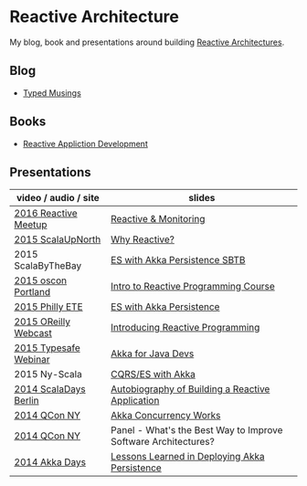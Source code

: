 # Reactive Architecture

My blog, book and presentations around building [Reactive Architectures](http://www.reactivemanifesto.org).

## Blog

* [Typed Musings](http://ironfish.github.io)

## Books

* [Reactive Appliction Development](http://manning.com/devore/?a_aid=ironfish&a_bid=39e254aa)

## Presentations

video / audio / site                                | slides
--------------------------------------------------- | ------------------------------------------------------------------------------
[2016 Reactive Meetup](http://tinyurl.com/j7sbg7t)  | [Reactive & Monitoring](/pdf/reactive-and-monitoring-reactive-meetup.2016.pdf)
[2015 ScalaUpNorth](http://tinyurl.com/nqvcfuw)     | [Why Reactive?](/pdf/why-reactive.pdf)
2015 ScalaByTheBay                                  | [ES with Akka Persistence SBTB](/pdf/dist_es_with_akka_persistence_sbtb.pdf)
[2015 oscon Portland](http://tinyurl.com/7dprkk)    | [Intro to Reactive Programming Course](http://tinyurl.com/nz2rgd6)
[2015 Philly ETE](http://tinyurl.com/pbnrnws)       | [ES with Akka Persistence](/pdf/dist_es_with_akka_pers.pdf)
[2015 OReilly Webcast](http://tinyurl.com/news2hq)  | [Introducing Reactive Programming](/pdf/intro_reactive_prog.pdf)
[2015 Typesafe Webinar](http://tinyurl.com/nhut99k) | [Akka for Java Devs](/pdf/akka_for_java_devs.pdf)
2015 Ny-Scala                                       | [CQRS/ES with Akka](/pdf/cqrs_es.pdf)
[2014 ScalaDays Berlin](http://tinyurl.com/op7gdmu) | [Autobiography of Building a Reactive Application](/pdf/autobiography_ra.pdf)
[2014 QCon NY](http://tinyurl.com/pjcbcce)          | [Akka Concurrency Works](/pdf/akka_concurrency_works.pdf)
[2014 QCon NY](http://tinyurl.com/nd8zalc)          | Panel - What's the Best Way to Improve Software Architectures?
[2014 Akka Days](http://tinyurl.com/o2zsens)        | [Lessons Learned in Deploying Akka Persistence](/pdf/lessons-akka-pers.pdf)

